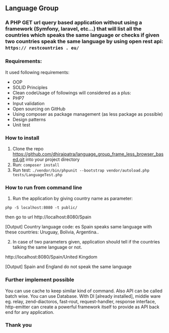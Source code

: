 ## Language Group

### A PHP GET url query based application without using a framework (Symfony, laravel, etc...) that will list all the countries which speaks the same language or checks if given two countries speak the same language by using open rest api:​ ​`https:// restcountries . eu/`

### Requirements:

It used following requirements:

* OOP
* SOLID Principles
* Clean codeUsage of followings will considered as a plus:
* PHP7
* Input validation
* Open sourcing on GitHub
* Using composer as package management (as less package as possible)
* Design patterns
* Unit test

### How to install

1. Clone the repo https://github.com/dhirajpatra/language_group_frame_less_browser_based.git into your project directory
2. Run: `composer install`
3. Run test: `./vendor/bin/phpunit --bootstrap vendor/autoload.php tests/LanguageTest.php`

### How to run from command line

1. Run the application by giving country name as parameter:

`php -S localhost:8080 -t public/`

then go to url http://localhost:8080/Spain

[Output]
Country language code: es
Spain speaks same language with these countries: Uruguay, Bolivia, Argentina..

2. In case of two parameters given, application should tell if the countries talking the same
language or not. 

http://localhost:8080/Spain/United Kingdom

[Output]
Spain and England do not speak the same language

### Further implement possible

You can use cache to keep similar kind of command. 
Also API can be called batch wise. 
You can use Database. 
With DI [already installed], middle ware eg. relay, zend-diactoros,  fast-rout, request-handler, response interface, http-emitter can create a powerful framework itself to provide as API back end for any application.  

### Thank you